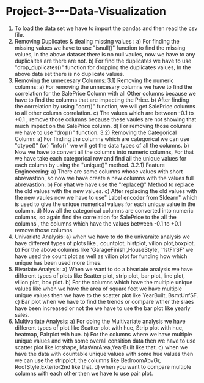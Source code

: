 # Project-3---Data-Visualization

1) To load the data set we have to import the pandas and then read the csv file.
2) Removing Duplicates & dealing missing values :
      a) For finding the missing values we have to use "isnull()" function to find the missing values, In the above dataset 
         there is no null vaules, now we have to any duplicaltes are there are not.
      b) For find the duplicates we have to use "drop_duplicates()" function for dropping the duplicates values, In the 
         above data set there is no duplicate values.
3) Removing the unnecesary Columns:
   3.1) Removing the numeric columns:
        a) For removing the unnecesary columns we have to find the correlation for the SalePrice Column with all Other 
           columns because we have to find the columns that are impacting the Price.
        b) After finding the correlation by using "corr()" function, we will get SalePrice columns to all other column 
           correlation.
        c) The values which are between -0.1 to +0.1 , remove those columns because these vaules are not showing that much 
           impact on the SalePrice column.
        d) For removing those columns we have to use "drop()" function.
    3.2) Removing the Categorical Column:
        a) For finding the columns which are categorical we can use "dtype()" (or) "info()" we will get the data types of 
           all the columns.
        b) Now we have to convert all the columns into numeric columns, For that we have take each categorical row and find 
           all the unique values for each column by using the "unique()" method.
        3.2.1) Feature Engineeering:
             a) There are some columns whose values with short abrevastion, so now we have create a new columns with the 
                values full abrevastion.
             b) For yhat we have use the "replace()" Method to replace the old values with the new values.
        c) After replacing the old values with the new vaules now we have to use" Label encoder from Sklearn" which is used             to give the unique numerical values for each unique value in the column.
        d) Now all the categorical columns are converted into numeric columns, so again find the correlation for SalePrice 
           to the all the columns , the columns which have the values between -0.1 to +0.1 remove those columns.
4) Univariate Analysis:
        a) when we have to do the univaraite analysis we have different types of plots like , countplot, histplot, vilion 
           plot,boxplot.
        b) For the above columns like 'GarageFinish',HouseStyle', '1stFlrSF' we have used the count plot as well as vilion 
           plot for funding how which unique has been used more times.
5) Bivariate Analysis:
        a) When we want to do a bivariate analysis we have different types of plots like Scatter plot, strip plot, bar plot, 
           line plot, vilion plot, box plot.
        b) For  the columns which have the multiple unique values like when we have the area of square feet we have multiple 
           unique values then we have to the scatter plot like YearBuilt, BsmtUnfSF.
        c) Bar plot when we have to find the trends or compare wther the slaes have been increased or not the we have to use 
           the bar plot like yearly sales.
6) Multivariate Analysis:
        a) For doing the Multivariate analysis we have different types of plot like Scatter plot with hue, Strip plot with 
           hue, heatmap, Pairplot wih hue.
        b) For the columns where we have multiple unique values and with some overall consition data then we have to use 
           scatter plot like lotshape, MasVnrArea,YearBuilt like that.
        c) when we have the data with countable unique values with some hue values then we can use the stripplot, the 
           columns like BedroomAbvGr, RoofStyle,Exterior2nd like that.
        d) when you want to compare multiple columns with each other then we have to use pair plot.
